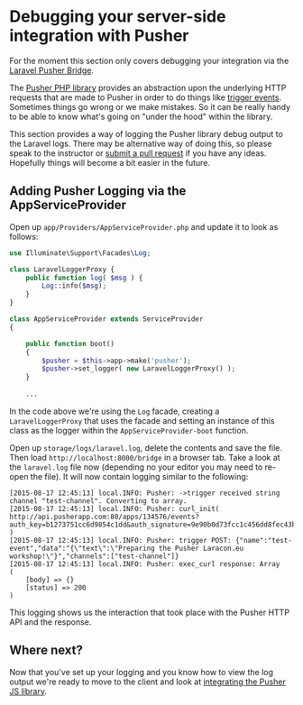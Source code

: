 # Debugging your server-side integration with Pusher

<div class="alert alert-warning">
  For the moment this section only covers debugging your integration via the <a href="https://github.com/vinkla/pusher">Laravel Pusher Bridge</a>.
</div>

The [Pusher PHP library](https://github.com/pusher/pusher-http-php) provides an abstraction upon the underlying HTTP requests that are made to Pusher in order to do things like [trigger events](https://pusher.com/docs/server_api_guide/interact_rest_api#publishing-events). Sometimes things go wrong or we make mistakes. So it can be really handy to be able to know what's going on "under the hood" within the library.

This section provides a way of logging the Pusher library debug output to the Laravel logs. There may be alternative way of doing this, so please speak to the instructor or [submit a pull request](https://github.com/pusher-community/real-time-laravel) if you have any ideas. Hopefully things will become a bit easier in the future.

## Adding Pusher Logging via the AppServiceProvider

<i class="fa fa-rocket fa-2"></i> Open up `app/Providers/AppServiceProvider.php` and update it to look as follows:

```php
use Illuminate\Support\Facades\Log;

class LaravelLoggerProxy {
    public function log( $msg ) {
        Log::info($msg);
    }
}

class AppServiceProvider extends ServiceProvider
{

    public function boot()
    {
        $pusher = $this->app->make('pusher');
        $pusher->set_logger( new LaravelLoggerProxy() );
    }
    
    ...
```

In the code above we're using the `Log` facade, creating a `LaravelLoggerProxy` that uses the facade and setting an instance of this class as the logger within the `AppServiceProvider-boot` function.

<i class="fa fa-rocket fa-2"></i> Open up `storage/logs/laravel.log`, delete the contents and save the file. Then load `http://localhost:8000/bridge` in a browser tab. Take a look at the `laravel.log` file now (depending no your editor you may need to re-open the file). It will now contain logging similar to the following:

```
[2015-08-17 12:45:13] local.INFO: Pusher: ->trigger received string channel "test-channel". Converting to array.  
[2015-08-17 12:45:13] local.INFO: Pusher: curl_init( http://api.pusherapp.com:80/apps/134576/events?auth_key=b1273751cc6d9854c1dd&auth_signature=9e90b0d73fcc1c456dd8fec43b2b50f9208581a0962a3a0eb4a318afa26be4ad&auth_timestamp=1439815513&auth_version=1.0&body_md5=e97f1648a58b2628efed547758fb8ddf )  
[2015-08-17 12:45:13] local.INFO: Pusher: trigger POST: {"name":"test-event","data":"{\"text\":\"Preparing the Pusher Laracon.eu workshop!\"}","channels":["test-channel"]}  
[2015-08-17 12:45:13] local.INFO: Pusher: exec_curl response: Array
(
    [body] => {}
    [status] => 200
)
```

This logging shows us the interaction that took place with the Pusher HTTP API and the response.

## Where next?

Now that you've set up your logging and you know how to view the log output we're ready to move to the client and look at [integrating the Pusher JS library](./pusher-js-integration.md).
